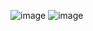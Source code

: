 ![image](https://github.com/user-attachments/assets/538f4627-711a-4be5-adf8-9d2c046bfe2a)
![image](https://github.com/user-attachments/assets/c7af5120-49ab-42c7-96bb-9b37470eae00)
